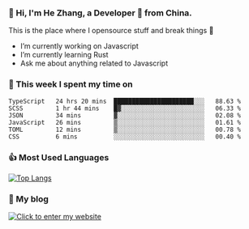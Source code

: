 ### 👋 Hi, I'm He Zhang, a Developer 🚀 from China.

This is the place where I opensource stuff and break things :rofl:

- I’m currently working on Javascript
- I’m currently learning Rust
- Ask me about anything related to Javascript

### 💪 This week I spent my time on 
<!--START_SECTION:waka-->

```text
TypeScript   24 hrs 20 mins  ██████████████████████░░░   88.63 %
SCSS         1 hr 44 mins    █▓░░░░░░░░░░░░░░░░░░░░░░░   06.33 %
JSON         34 mins         ▓░░░░░░░░░░░░░░░░░░░░░░░░   02.08 %
JavaScript   26 mins         ▒░░░░░░░░░░░░░░░░░░░░░░░░   01.61 %
TOML         12 mins         ▒░░░░░░░░░░░░░░░░░░░░░░░░   00.78 %
CSS          6 mins          ░░░░░░░░░░░░░░░░░░░░░░░░░   00.40 %
```

<!--END_SECTION:waka-->

### 👍 Most Used Languages
[![Top Langs](https://github-readme-stats.vercel.app/api/top-langs/?username=zhanghecool&layout=compact)](https://zhanghe.cool)

### 🌈 My blog 
[![Click to enter my website](https://cdn.jsdelivr.net/gh/zhanghecool/assets/images/gif/zhanghecools.gif)](https://zhanghe.cool)

